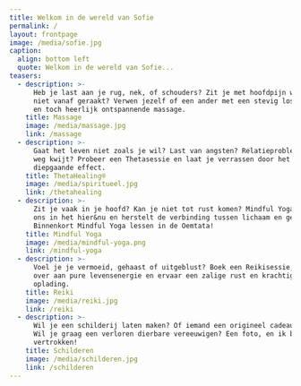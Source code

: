 ```yaml
---
title: Welkom in de wereld van Sofie
permalink: /
layout: frontpage
image: /media/sofie.jpg
caption:
  align: bottom left
  quote: Welkom in de wereld van Sofie...
teasers:
  - description: >-
      Heb je last aan je rug, nek, of schouders? Zit je met hoofdpijn waar je
      niet vanaf geraakt? Verwen jezelf of een ander met een stevig losmakende
      en toch heerlijk ontspannende massage.
    title: Massage
    image: /media/massage.jpg
    link: /massage
  - description: >-
      Gaat het leven niet zoals je wil? Last van angsten? Relatieproblemen? De
      weg kwijt? Probeer een Thetasessie en laat je verrassen door het
      diepgaande effect.
    title: ThetaHealing®
    image: /media/spiritueel.jpg
    link: /thetahealing
  - description: >-
      Zit je vaak in je hoofd? Kan je niet tot rust komen? Mindful Yoga brengt
      ons in het hier&nu en herstelt de verbinding tussen lichaam en geest.
      Binnenkort Mindful Yoga lessen in de Oemtata!
    title: Mindful Yoga
    image: /media/mindful-yoga.png
    link: /mindful-yoga
  - description: >-
      Voel je je vermoeid, gehaast of uitgeblust? Boek een Reikisessie, geef je
      over aan pure levensenergie en ervaar een zalige rust en krachtige
      oplading.
    title: Reiki
    image: /media/reiki.jpg
    link: /reiki
  - description: >-
      Wil je een schilderij laten maken? Of iemand een origineel cadeau geven?
      Wil je graag een verloren dierbare vereeuwigen? Een foto, en ik ben
      vertrokken!
    title: Schilderen
    image: /media/schilderen.jpg
    link: /schilderen
---
```


